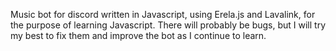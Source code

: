 Music bot for discord written in Javascript, using Erela.js and Lavalink, for the purpose of learning Javascript. There will probably be bugs, but I will try my best to fix them and improve the bot as I continue to learn.
